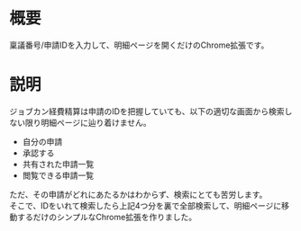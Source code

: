 # 概要
稟議番号/申請IDを入力して、明細ページを開くだけのChrome拡張です。

# 説明
ジョブカン経費精算は申請のIDを把握していても、以下の適切な画面から検索しない限り明細ページに辿り着けません。
- 自分の申請
- 承認する
- 共有された申請一覧
- 閲覧できる申請一覧

ただ、その申請がどれにあたるかはわからず、検索にとても苦労します。  
そこで、IDをいれて検索したら上記4つ分を裏で全部検索して、明細ページに移動するだけのシンプルなChrome拡張を作りました。
